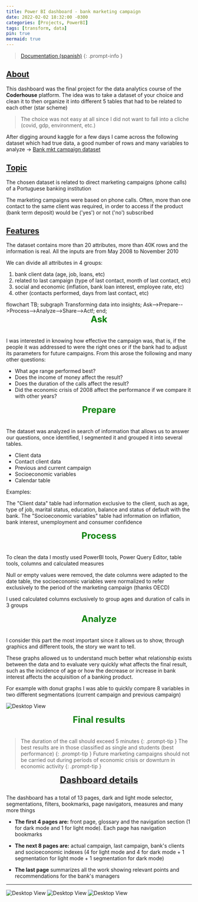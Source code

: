 ```yaml
---
title: Power BI dashboard - bank marketing campaign
date: 2022-02-02 18:32:00 -0300
categories: [Projects, PowerBI]
tags: [transform, data]
pin: true
mermaid: true
---
```


> <a href="https://drive.google.com/file/d/1_l537mzgDz2mY6SNOULbAlLisRYnIVsh/view?usp=sharing">Documentation (spanish)</a>
{: .prompt-info }

## <u>About</u>

This dashboard was the final project for the data analytics course of the **Coderhouse** platform. The idea was to take a dataset of your choice and clean it to then organize it into different 5 tables that had to be related to each other (star scheme)

> The choice was not easy at all since I did not want to fall into a cliche (covid, gdp, environment, etc.)

After digging around kaggle for a few days I came across the following dataset which had true data, a good number of rows and many variables to analyze -> <a href="https://www.kaggle.com/volodymyrgavrysh/bank-marketing-campaigns-dataset">Bank mkt campaign dataset</a>

## <u>Topic</u>

The chosen dataset is related to direct marketing campaigns (phone calls) of a Portuguese banking institution

The marketing campaigns were based on phone calls. Often, more than one contact to the same client was required, in order to access if the product (bank term deposit) would be ('yes') or not ('no') subscribed

## <u>Features</u>

The dataset contains more than 20 attributes, more than 40K rows and the information is real. All the inputs are from May 2008 to November 2010

We can divide all attributes in 4 groups: 

1. bank client data (age, job, loans, etc)
2. related to last campaign (type of last contact, month of last contact, etc)
3. social and economic (inflation, bank loan interest, employee rate, etc)
4. other (contacts performed, days from last contact, etc)

<div class="mermaid">
flowchart TB;
    subgraph Transforming data into insights;
    Ask-->Prepare-->Process-->Analyze-->Share-->Act!;
    end;
</div>


<div style="text-align:center;padding-bottom:21px"> <span style="color:green"><b><font size="5">Ask</font></b></span></div>

I was interested in knowing how effective the campaign was, that is, if the people it was addressed to were the right ones or if the bank had to adjust its parameters for future campaigns. From this arose the following and many other questions:

* What age range performed best?
* Does the income of money affect the result?
* Does the duration of the calls affect the result?
* Did the economic crisis of 2008 affect the performance if we compare it with other years?

<div style="text-align:center;padding-bottom:21px"> <span style="color:green"><b><font size="5">Prepare</font></b></span></div>

The dataset was analyzed in search of information that allows us to answer our questions, once identified, I segmented it and grouped it into several tables.

* Client data
* Contact client data
* Previous and current campaign
* Socioeconomic variables
* Calendar table 

Examples:

The "Client data" table had information exclusive to the client, such as age, type of job, marital status, education, balance and status of default with the bank.
The "Socioeconomic variables" table had information on inflation, bank interest, unemployment and consumer confidence

<div style="text-align:center;padding-bottom:21px"> <span style="color:green"><b><font size="5">Process</font></b></span></div>

To clean the data I mostly used PowerBI tools, Power Query Editor, table tools, columns and calculated measures

Null or empty values were removed, the date columns were adapted to the date table, the socioeconomic variables were normalized to refer exclusively to the period of the marketing campaign (thanks OECD)

I used calculated columns exclusively to group ages and duration of calls in 3 groups

<div style="text-align:center;padding-bottom:21px"> <span style="color:green"><b><font size="5">Analyze</font></b></span></div>

I consider this part the most important since it allows us to show, through graphics and different tools, the story we want to tell.

These graphs allowed us to understand much better what relationship exists between the data and to evaluate very quickly what affects the final result, such as the incidence of age or how the decrease or increase in bank interest affects the acquisition of a banking product.

For example with donut graphs I was able to quickly compare 8 variables in two different segmentations (current campaign and previous campaign)

![Desktop View](/dona.png)

<div style="text-align:center;padding-bottom:21px"> <span style="color:green"><b><font size="5">Final results</font></b></span></div>

> The duration of the call should exceed 5 minutes 
{: .prompt-tip }
> The best results are in those classified as single and students (best performance) 
{: .prompt-tip }
> Future marketing campaigns should not be carried out during periods of economic crisis or downturn in economic activity
{: .prompt-tip }

<div style="text-align:center;padding-bottom: 25px"> <u><b><font size="5">Dashboard details</font></b></u> </div>
The dashboard has a total of 13 pages, dark and light mode selector, segmentations, filters, bookmarks, page navigators, measures and many more things

- **The first 4 pages are:** front page, glossary and the navigation section (1 for dark mode and 1 for light mode). Each page has navigation bookmarks

- **The next 8 pages are:** actual campaign, last campaign, bank's clients and socioeconomic indexes 
(4 for light mode and 4 for dark mode + 1 segmentation for light mode + 1 segmentation for dark mode)

- **The last page** summarizes all the work showing relevant points and recommendations for the bank's managers

___

![Desktop View](/mainmain.png)
![Desktop View](/sndsnd.png)
![Desktop View](/last.png)